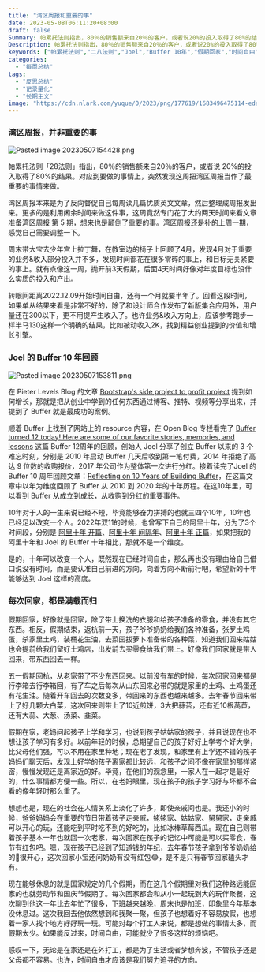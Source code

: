 ```yaml
---
title: "湾区周报和重要的事"
date: 2023-05-08T06:11:20+08:00
draft: false
Summary: 帕累托法则指出，80％的销售额来自20％的客户，或者说20%的投入取得了80%的结果。对应到要做的事情上，突然发现这周把湾区周报当作了最重要的事情来做。湾区周报本来是为了反向督促自己每周读几篇优质英文文章，更多的是利用闲余时间来做这件事。
Description: 帕累托法则指出，80％的销售额来自20％的客户，或者说20%的投入取得了80%的结果。对应到要做的事情上，突然发现这周把湾区周报当作了最重要的事情来做。湾区周报本来是为了反向督促自己每周读几篇优质英文文章，更多的是利用闲余时间来做这件事。
keywords: ["帕累托法则","二八法则","Joel","Buffer 10年","假期回家","时间自由"]
categories:
  - "每周总结"
tags:
  - "反思总结"
  - "记录量化"
  - "长期主义"
image: "https://cdn.nlark.com/yuque/0/2023/png/177619/1683496475114-eda0394e-0735-4cb6-b52c-79b340a98937.png"
---
```


### 湾区周报，并非重要的事

![Pasted image 20230507154428.png](https://cdn.nlark.com/yuque/0/2023/png/177619/1683496475114-eda0394e-0735-4cb6-b52c-79b340a98937.png)

帕累托法则「28法则」指出，80％的销售额来自20％的客户，或者说 20%的投入取得了80%的结果。对应到要做的事情上，突然发现这周把湾区周报当作了最重要的事情来做。

湾区周报本来是为了反向督促自己每周读几篇优质英文文章，然后整理成周报发出来。更多的是利用闲余时间来做这件事，这周竟然专门花了大约两天时间来看文章准备湾区周报 第 5 期，想来也是颠倒了重要的事。湾区周报还是补的上周一期，感觉自己需要调整一下。

周末带大宝去少年宫上拉丁舞，在教室边的椅子上回顾了4月，发现4月对于重要的业务&收入部分投入并不多，发现时间都花在很多零碎的事上，和目标无关紧要的事上。就有点像这一周，抛开前3天假期，后面4天时间好像对年度目标也没什么实质的投入和产出。

转眼间距离2022.12.09开始时间自由，还有一个月就要半年了。回看这段时间，如果单从结果来看是非常不好的，除了和设计师合作发布了新版集合应用外，用户量还在300以下，更不用提产生收入了。也许业务&收入方向上，应该参考跑步一样半马130这样一个明确的结果，比如被动收入2K，找到精益创业提到的价值和增长引擎。

### Joel 的 Buffer 10 年回顾

![Pasted image 20230507153811.png](https://cdn.nlark.com/yuque/0/2023/png/177619/1683496756542-c35fdec4-ef9a-4355-93db-66c99c824c06.png)

在 Pieter Levels Blog 的文章 [Bootstrap's side project to profit project](https://levels.io/bootstrapping/) 提到如何增长，那就是把从创业中学到的任何东西通过博客、推特、视频等分享出来，并提到了 Buffer 就是最成功的案例。

顺着 Buffer 上找到了网站上的 resource 内容，在 Open Blog 专栏看完了 [Buffer turned 12 today! Here are some of our favorite stories, memories, and lessons](https://buffer.com/resources/buffer-turns-12/) 这篇 Buffer 12周年的回顾，创始人 Joel 分享了创立 Buffer 以来的 3 个难忘时刻，分别是 2010 年启动 Buffer 几天后收到第一笔付费，2014 年拒绝了高达 9 位数的收购报价，2017 年公司作为整体第一次进行分红。接着读完了Joel 的 Buffer 10 周年回顾文章：[Reflecting on 10 Years of Building Buffer](https://buffer.com/resources/10-years/)，在这篇文章中以年为维度回顾了 Buffer 从 2010 到 2020 年的十年历程。在这10年里，可以看到 Buffer 从成立到成长，从收购到分红的重要事件。

10年对于人的一生来说已经不短，毕竟能够奋力拼搏的也就三四个10年，10年也已经足以改变一个人。2022年双11的时候，也曾写下自己的阿里十年，分为了3个时间段，分别是 [阿里十年 开篇](https://hagerhu.com/post/my-ten-years-at-ali-first/)、[阿里十年 间隔年](https://hagerhu.com/post/my-ten-years-at-ali-gap-year/)、[阿里十年 正篇](https://hagerhu.com/post/my-ten-years-at-ali-main/)，如果把我的阿里十年和 Joel 的 Buffer 十年相比，那就不是一个维度。

是的，十年可以改变一个人，既然现在已经时间自由，那么再也没有理由给自己借口说没有时间，而是要认准自己前进的方向，向着方向不断前行吧，希望新的十年能够达到 Joel 这样的高度。

### 每次回家，都是满载而归

假期回家，好像就是回家，除了带上换洗的衣服和给孩子准备的零食，并没有其它东西。相反，假期结束，返杭前一天，孩子爷爷奶奶给我们各种准备，张罗土鸡蛋，杀家里土鸡，装桶花生油，去菜园拔萝卜准备带的各种菜，知道我们回来姑姑也会提前给我们留好土鸡店，出发前去买零食给我们带上。好像我们回家就是带人回来，带东西回去一样。

五一假期回杭，从老家带了不少东西回来。以前没有车的时候，每次回家回来都是行李箱去行李箱回，有了车之后每次从山东回来必带的就是家里的土鸡、土鸡蛋还有花生油。随着开车回去的次数变多，带回来的东西也越来越多。去年春节回来带上了好几颗大白菜，这次回来则带上了10近煎饼，3大把蒜苔，还有近10根莴苣，还有大蒜、大葱、汤菜、韭菜。

假期在家，老妈问起孩子上学和学习，也说到孩子姑姑家的孩子，并且说现在也不想让孩子学习有多好。以前年轻的时候，总期望自己的孩子好好上学考个好大学，比父母他们强，可以不用在家里种地；现在老了发现，和家里有上学还不错的孩子妈妈们聊天后，发现上好学的孩子离家都比较远，和孩子之间不像在家里的那样紧密，慢慢发现还是离家近的好。毕竟，在他们的观念里，一家人在一起才是最好的，什么事情都方便一些。所以，在老妈眼里，现在孩子的孩子学习好与坏都不会看的像年轻时那么重了。

想想也是，现在的社会在人情关系上淡化了许多，即使亲戚间也是。我还小的时候，爸爸妈妈会在重要的节日带着孩子走亲戚，姥姥家、姑姑家、舅舅家，走亲戚可以开心的玩，还能吃到平时吃不到的好吃的，比如冰棒草莓西瓜。现在自己则带着孩子基本一年也就回一次老家，每次回家在孩子的记忆中可能是可以买零食，春节有红包吧。嗯，现在孩子已经到了知道钱的年纪，去年春节孩子拿到爷爷奶奶给的🧧很开心，这次回家小宝还问奶奶有没有红包😂，是不是只有春节回家磕头才有。

现在能够休息的就是国家规定的几个假期，而在这几个假期里对我们这种路远能回家的也就劳动节和国庆节假期了。每次回家都会和从小一起玩到大的玩伴聚餐，这次聊到他这一年比去年忙了很多，下班越来越晚，周末也是加班，印象里今年基本没休息过。这次我回去他依然想到和我聚一聚，但孩子也想着好不容易放假，也想着一家人找个地方好好玩一玩。可能对每个打工人来说，都是想做的事情太多，而假期太少。如果能反过来，时间自由，可能就少了很多这样的烦恼吧。

感叹一下，无论是在家还是在外打工，都是为了生活或者梦想奔波，不管孩子还是父母都不容易。也许，时间自由才应该是我们努力追寻的方向。
